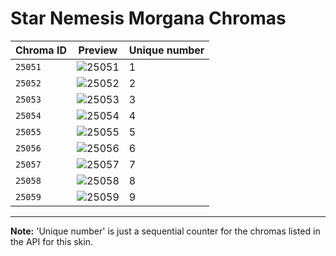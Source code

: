 # Star Nemesis Morgana Chromas

| Chroma ID | Preview | Unique number |
|---|---|---|
| `25051` | ![25051](https://raw.communitydragon.org/latest/plugins/rcp-be-lol-game-data/global/default/v1/champion-chroma-images/25/25051.png) | 1 |
| `25052` | ![25052](https://raw.communitydragon.org/latest/plugins/rcp-be-lol-game-data/global/default/v1/champion-chroma-images/25/25052.png) | 2 |
| `25053` | ![25053](https://raw.communitydragon.org/latest/plugins/rcp-be-lol-game-data/global/default/v1/champion-chroma-images/25/25053.png) | 3 |
| `25054` | ![25054](https://raw.communitydragon.org/latest/plugins/rcp-be-lol-game-data/global/default/v1/champion-chroma-images/25/25054.png) | 4 |
| `25055` | ![25055](https://raw.communitydragon.org/latest/plugins/rcp-be-lol-game-data/global/default/v1/champion-chroma-images/25/25055.png) | 5 |
| `25056` | ![25056](https://raw.communitydragon.org/latest/plugins/rcp-be-lol-game-data/global/default/v1/champion-chroma-images/25/25056.png) | 6 |
| `25057` | ![25057](https://raw.communitydragon.org/latest/plugins/rcp-be-lol-game-data/global/default/v1/champion-chroma-images/25/25057.png) | 7 |
| `25058` | ![25058](https://raw.communitydragon.org/latest/plugins/rcp-be-lol-game-data/global/default/v1/champion-chroma-images/25/25058.png) | 8 |
| `25059` | ![25059](https://raw.communitydragon.org/latest/plugins/rcp-be-lol-game-data/global/default/v1/champion-chroma-images/25/25059.png) | 9 |

---

**Note:** 'Unique number' is just a sequential counter for the chromas listed in the API for this skin.